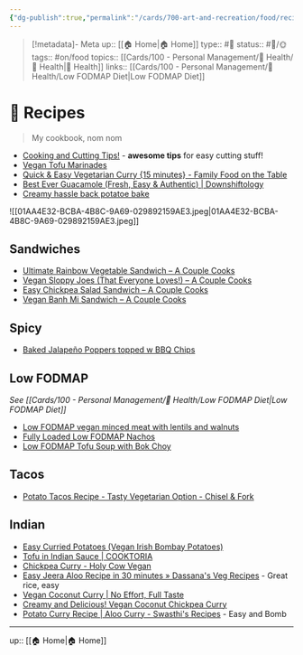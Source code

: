```yaml
---
{"dg-publish":true,"permalink":"/cards/700-art-and-recreation/food/recipes/","title":"🍱 Recipes"}
---
```


> [!metadata]- Meta
> up:: [[🏠 Home\|🏠 Home]]
> type:: #📝 
> status:: #📝/🌞
> tags::  #on/food 
> topics:: [[Cards/100 - Personal Management/💪 Health/💪 Health\|💪 Health]]
> links:: [[Cards/100 - Personal Management/💪 Health/Low FODMAP Diet\|Low FODMAP Diet]]

# 🍱 Recipes

> My cookbook, nom nom

- [Cooking and Cutting Tips!](https://x.com/awkwardgoogle/status/1705761468313133155?s=61&t=gyRX2W0x81b80X8f34EMoQ) - **awesome tips** for easy cutting stuff!
- [Vegan Tofu Marinades](https://www.instagram.com/reel/Cn94rLTI_5W/?igshid=Zjc2ZTc4Nzk=)
- [Quick & Easy Vegetarian Curry {15 minutes} - Family Food on the Table](https://www.familyfoodonthetable.com/quick-easy-vegetarian-curry-15-minutes/)
- [Best Ever Guacamole (Fresh, Easy & Authentic) | Downshiftology](https://downshiftology.com/recipes/best-ever-guacamole/)
- [Creamy hassle back potatoe bake](https://www.tiktok.com/t/ZT86oFWgE/)


![[01AA4E32-BCBA-4B8C-9A69-029892159AE3.jpeg\|01AA4E32-BCBA-4B8C-9A69-029892159AE3.jpeg]]


## Sandwiches
- [Ultimate Rainbow Vegetable Sandwich – A Couple Cooks](https://www.acouplecooks.com/ultimate-rainbow-vegetable-sandwich/)
- [Vegan Sloppy Joes (That Everyone Loves!) – A Couple Cooks](https://www.acouplecooks.com/vegan-sloppy-joes/)
- [Easy Chickpea Salad Sandwich – A Couple Cooks](https://www.acouplecooks.com/easy-chickpea-salad-sandwich/)
- [Vegan Banh Mi Sandwich – A Couple Cooks](https://www.acouplecooks.com/vegan-banh-mi-ginger-lime-hummus/)

## Spicy
- [Baked Jalapeño Poppers topped w BBQ Chips](https://cookieandkate.com/baked-jalapeno-poppers-recipe/)

## Low FODMAP
*See [[Cards/100 - Personal Management/💪 Health/Low FODMAP Diet\|Low FODMAP Diet]]*
- [Low FODMAP vegan minced meat with lentils and walnuts](https://www.karlijnskitchen.com/en/low-fodmap-vegan-minced-meat-lentils/)
- [Fully Loaded Low FODMAP Nachos](https://www.fodmapformula.com/low-fodmap-nachos/)
- [Low FODMAP Tofu Soup with Bok Choy](https://deliciousasitlooks.com/2016/01/low-fodmap-chinese-tofu-soup-with-bok.html)

## Tacos
- [Potato Tacos Recipe - Tasty Vegetarian Option - Chisel & Fork](https://www.chiselandfork.com/potato-tacos/)

## Indian
- [Easy Curried Potatoes (Vegan Irish Bombay Potatoes)](https://hurrythefoodup.com/bombay-potatoes/)
- [Tofu in Indian Sauce | COOKTORIA](https://cooktoria.com/tofu-indian-sauce/)
- [Chickpea Curry - Holy Cow Vegan](https://holycowvegan.net/south-indian-chickpea-curry/)
- [Easy Jeera Aloo Recipe in 30 minutes » Dassana's Veg Recipes](https://www.vegrecipesofindia.com/jeera-aloo-recipe-jeera-aloo/) - Great rice, easy
- [Vegan Coconut Curry | No Effort, Full Taste](https://hurrythefoodup.com/vegan-coconut-curry/)
- [Creamy and Delicious! Vegan Coconut Chickpea Curry](https://hurrythefoodup.com/vegan-chickpea-curry-ready/)
- [Potato Curry Recipe | Aloo Curry - Swasthi's Recipes](https://www.indianhealthyrecipes.com/potato-curry-aloo-sabzi/) - Easy and Bomb
---

up:: [[🏠 Home\|🏠 Home]]

